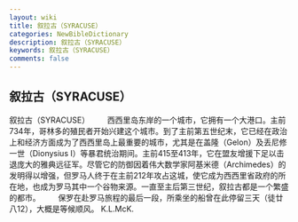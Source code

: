 ```yaml
---
layout: wiki
title: 叙拉古（SYRACUSE）
categories: NewBibleDictionary
description: 叙拉古（SYRACUSE）
keywords: 叙拉古（SYRACUSE）
comments: false
---
```


## 叙拉古（SYRACUSE）



叙拉古（SYRACUSE）
　　西西里岛东岸的一个城市，它拥有一个大港口。主前734年，哥林多的殖民者开始兴建这个城市。到了主前第五世纪末，它已经在政治上和经济方面成为了西西里岛上最重要的城市，尤其是在盖隆（Gelon）及丢尼修一世（Dionysius I）等暴君统治期间。主前415至413年，它在盟友增援下足以击退庞大的雅典远征军。尽管它的防御因着伟大数学家阿基米德（Archimedes）的发明得以增强，但罗马人终于在主前212年攻占这城，使它成为西西里省政府的所在地，也成为罗马其中一个谷物来源。一直至主后第三世纪，叙拉古都是一个繁盛的都市。
　　保罗在赴罗马旅程的最后一段，所乘坐的船曾在此停留三天（徒廿八12），大概是等候顺风。
K.L.McK.




